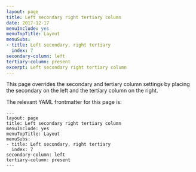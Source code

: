 ```yaml
---
layout: page
title: Left secondary right tertiary column
date: 2017-12-17
menuInclude: yes
menuTopTitle: Layout
menuSubs:
- title: Left secondary, right tertiary
  index: 7
secondary-column: left
tertiary-column: present
excerpt: Left secondary right tertiary column
---
```

This page overrides the secondary and tertiary column settings by placing the secondary on the left and the tertiary column on the right.

The relevant YAML frontmatter for this page is:

    ---
    layout: page
    title: Left secondary right tertiary column
    menuInclude: yes
    menuTopTitle: Layout
    menuSubs:
    - title: Left secondary, right tertiary
      index: 7
    secondary-column: left
    tertiary-column: present
    ---
